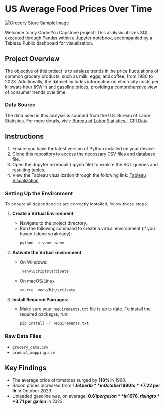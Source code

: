 # US Average Food Prices Over Time
![Grocery Store Sample Image](https://github.com/NickElias01/Capstone_CodeLouisville/assets/134450333/4f5cfe51-fb87-44f8-8354-64023ab68294)

Welcome to my Code:You Capstone project! This analysis utilizes SQL executed through Pandas within a Jupyter notebook, accompanied by a Tableau Public dashboard for visualization.

## Project Overview

The objective of this project is to analyze trends in the price fluctuations of common grocery products, such as milk, eggs, and coffee, from 1980 to 2023. Additionally, the dataset includes information on electricity costs per kilowatt-hour (KWH) and gasoline prices, providing a comprehensive view of consumer trends over time.

### Data Source

The data used in this analysis is sourced from the U.S. Bureau of Labor Statistics. For more details, visit: [Bureau of Labor Statistics - CPI Data](https://www.bls.gov/cpi/data.htm)

## Instructions

1. Ensure you have the latest version of Python installed on your device.
2. Clone this repository to access the necessary CSV files and database file.
3. Open the Jupyter notebook (.ipynb file) to explore the SQL queries and resulting tables.
4. View the Tableau visualization through the following link: [Tableau Visualization](https://public.tableau.com/app/profile/nick.elias/viz/USGroceryData1980-2023/Dashboard1)

### Setting Up the Environment

To ensure all dependencies are correctly installed, follow these steps:

1. **Create a Virtual Environment**:
   - Navigate to the project directory.
   - Run the following command to create a virtual environment (if you haven't done so already):
     ```bash
     python -m venv .venv
     ```

2. **Activate the Virtual Environment**:
   - On Windows:
     ```bash
     .venv\Scripts\activate
     ```
   - On macOS/Linux:
     ```bash
     source .venv/bin/activate
     ```

3. **Install Required Packages**:
   - Make sure your `requirements.txt` file is up to date. To install the required packages, run:
     ```bash
     pip install -r requirements.txt
     ```

### Raw Data Files

- `grocery_data.csv`
- `product_mapping.csv`

## Key Findings

- The average price of tomatoes surged by **118%** in 1990.
- Bacon prices increased from **$1.64 per lb** in October 1980 to **$7.22 per lb** in October 2023.
- Unleaded gasoline was, on average, **$0.61 per gallon** in 1976, rising to **$3.71 per gallon** in 2023.